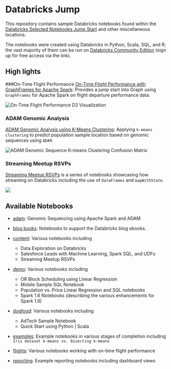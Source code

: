 # Databricks Jump
This repository contains sample Databricks notebooks found within the [Databricks Selected Notebooks Jump Start](https://databricks.com/resources/selected-notebooks#databricks-jump-start) and other miscellaneous locations.

The notebooks were created using Databricks in Python, Scala, SQL, and R; the vast majority of them can be run on [Databricks Community Edition](https://databricks.com/blog/2016/02/17/introducing-databricks-community-edition-apache-spark-for-all.html) (sign up for free access via the link).

## High lights

###On-Time Flight Performance
[On-Time Flight Performance with GraphFrames for Apache Spark](https://github.com/dennyglee/databricks/blob/master/notebooks/Users/denny%40databricks.com/flights/On-Time%20Flight%20Performance.py): Provides a jump start into Graph using `GraphFrames` for Apache Spark on flight departure performance data.

![On-Time Flight Performance D3 Visualization](https://databricks.com/wp-content/uploads/2016/03/airports-d3-m.gif)


### ADAM Genomic Analysis
[ADAM Genomic Analysis using K-Means Clustering](https://github.com/dennyglee/databricks/blob/master/notebooks/Users/denny%40databricks.com/adam/ADAM%20k-means%20clustering.scala): Applying `k-means clustering` to predict population sample location based on genomic sequences using `ADAM`.


![ADAM Genomic Sequence K-means Clustering Confusion Matrix](https://raw.githubusercontent.com/dennyglee/databricks/master/images/ADAM-kmeans-confusion-matrix.png)


### Streaming Meetup RSVPs
[Streaming Meetup RSVPs](https://github.com/dennyglee/databricks/tree/master/notebooks/Users/denny%40databricks.com/content/Streaming%20Meetup%20RSVPs) is a series of notebooks showcasing how streaming on Databricks including the use of `DataFrames` and `mapWithState`.

![](https://github.com/dennyglee/databricks/blob/master/images/Streaming-Meetup-RSVPs.png?raw=true)



## Available Notebooks
* [adam](https://github.com/dennyglee/databricks/tree/master/notebooks/Users/denny%40databricks.com/adam): Genomic Sequencing using Apache Spark and ADAM

* [blog books](https://github.com/dennyglee/databricks/tree/master/notebooks/Users/denny%40databricks.com/blog%20books): Notebooks to support the Databricks blog ebooks.

* [content](https://github.com/dennyglee/databricks/tree/master/notebooks/Users/denny%40databricks.com/content): Various notebooks including 
  * Data Exploration on Databricks
  * Salesforce Leads with Machine Learning, Spark SQL, and UDFs
  * Streaming Meetup RSVPs

* [demo](https://github.com/dennyglee/databricks/tree/master/notebooks/Users/denny%40databricks.com/demo): Various notebooks including
  * OR Block Scheduling using Linear Regression
  * Mobile Sample SQL Notebook
  * Population vs. Price Linear Regression and SQL notebooks
  * Spark 1.6 Notebooks (describing the various enhancements for Spark 1.6)

* [dogfood](https://github.com/dennyglee/databricks/tree/master/notebooks/Users/denny%40databricks.com/dogfood): Various notebooks including
  * AdTech Sample Notebook
  * Quick Start using Python | Scala

* [examples](https://github.com/dennyglee/databricks/tree/master/notebooks/Users/denny%40databricks.com/examples): Example notebooks in various stages of completion including `Iris dataset k-means vs. bisecting k-means`

* [flights](https://github.com/dennyglee/databricks/tree/master/notebooks/Users/denny%40databricks.com/flights): Various notebooks working with on-time flight performance

* [reporting](https://github.com/dennyglee/databricks/tree/master/notebooks/Users/denny%40databricks.com/reporting): Example reporting notebooks including dashboard views 



 

 
